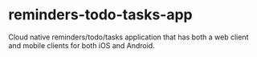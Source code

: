 # reminders-todo-tasks-app
Cloud native reminders/todo/tasks application that has both a web client and mobile clients for both iOS and Android.
